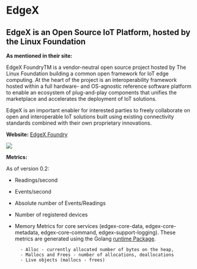 
# EdgeX 

## EdgeX is an Open Source IoT Platform, hosted by the Linux Foundation 


**As mentioned in their site:**

EdgeX FoundryTM is a vendor-neutral open source project hosted by The Linux Foundation building a common open framework for IoT edge computing.  At the heart of the project is an interoperability framework hosted within a full hardware- and OS-agnostic reference software platform to enable an ecosystem of plug-and-play components that unifies the marketplace and accelerates the deployment of IoT solutions.

EdgeX is an important enabler for interested parties to freely collaborate on open and interoperable IoT solutions built using existing connectivity standards combined with their own proprietary innovations.



**Website:** [EdgeX Foundry](https://www.edgexfoundry.org/)

![](https://www.edgexfoundry.org/wp-content/uploads/sites/25/2018/09/EdgeX_PlatformArchitectureDiagram-1024x651.png)

**Metrics:**

As of version 0.2:

- Readings/second
- Events/second
- Absolute number of Events/Readings
- Number of registered devices
- Memory Metrics for core services (edgex-core-data, edgex-core-metadata, edgex-core-command, edgex-support-logging). These metrics are generated using the Golang [runtime Package](https://golang.org/pkg/runtime/#ReadMemStats).

        - Alloc - currently allocated number of bytes on the heap,
        - Mallocs and Frees - number of allocations, deallocations
        - Live objects (mallocs - frees)

